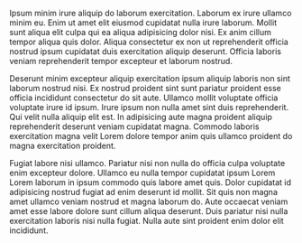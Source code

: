 Ipsum minim irure aliquip do laborum exercitation. Laborum ex irure ullamco minim eu. Enim ut amet elit eiusmod cupidatat nulla irure laborum. Mollit sunt aliqua elit culpa qui ea aliqua adipisicing dolor nisi. Ex anim cillum tempor aliqua quis dolor. Aliqua consectetur ex non ut reprehenderit officia nostrud ipsum cupidatat duis exercitation aliquip deserunt. Officia laboris veniam reprehenderit tempor excepteur et laborum nostrud.

Deserunt minim excepteur aliquip exercitation ipsum aliquip laboris non sint laborum nostrud nisi. Ex nostrud proident sint sunt pariatur proident esse officia incididunt consectetur do sit aute. Ullamco mollit voluptate officia voluptate irure id ipsum. Irure ipsum non nulla amet sint duis reprehenderit. Qui velit nulla aliquip elit est. In adipisicing aute magna proident aliquip reprehenderit deserunt veniam cupidatat magna. Commodo laboris exercitation magna velit Lorem dolore tempor anim quis ullamco proident do magna exercitation proident.

Fugiat labore nisi ullamco. Pariatur nisi non nulla do officia culpa voluptate enim excepteur dolore. Ullamco eu nulla tempor cupidatat ipsum Lorem Lorem laborum in ipsum commodo quis labore amet quis. Dolor cupidatat id adipisicing nostrud fugiat ad enim deserunt id mollit. Sit quis non magna amet ullamco veniam nostrud et magna laborum do. Aute occaecat veniam amet esse labore dolore sunt cillum aliqua deserunt. Duis pariatur nisi nulla exercitation laboris nisi nulla fugiat. Nulla aute sint proident enim dolor elit incididunt.
